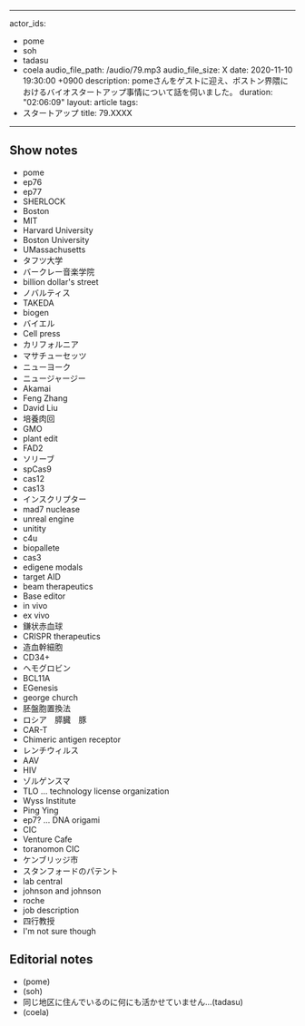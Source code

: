 
---
actor_ids:
  - pome
  - soh
  - tadasu
  - coela
audio_file_path: /audio/79.mp3
audio_file_size: X
date: 2020-11-10 19:30:00 +0900
description: pomeさんをゲストに迎え、ボストン界隈におけるバイオスタートアップ事情について話を伺いました。
duration: "02:06:09"
layout: article
tags:
  - スタートアップ
title: 79.XXXX
---

## Show notes
- pome
- ep76
- ep77
- SHERLOCK
- Boston
- MIT
- Harvard University
- Boston University
- UMassachusetts
- タフツ大学
- バークレー音楽学院
- billion dollar's street
- ノバルティス
- TAKEDA
- biogen
- バイエル
- Cell press
- カリフォルニア
- マサチューセッツ
- ニューヨーク
- ニュージャージー
- Akamai
- Feng Zhang
- David Liu
- 培養肉回
- GMO
- plant edit
- FAD2
- ソリーブ
- spCas9
- cas12
- cas13
- インスクリプター
- mad7 nuclease
- unreal engine
- unitity
- c4u
- biopallete
- cas3
- edigene modals
- target AID
- beam therapeutics
- Base editor
- in vivo
- ex vivo
- 鎌状赤血球
- CRISPR therapeutics
- 造血幹細胞
- CD34+
- ヘモグロビン
- BCL11A
- EGenesis
- george church
- 胚盤胞置換法
- ロシア　膵臓　豚
- CAR-T
- Chimeric antigen receptor 
- レンチウィルス
- AAV
- HIV
- ゾルゲンスマ
- TLO ... technology license organization
- Wyss Institute
- Ping Ying
- ep7? ... DNA origami
- CIC
- Venture Cafe 
- toranomon CIC
- ケンブリッジ市
- スタンフォードのパテント
- lab central
- johnson and johnson
- roche
- job description
- 四行教授
- I'm not sure though

## Editorial notes
- (pome)
- (soh)
- 同じ地区に住んでいるのに何にも活かせていません...(tadasu)
- (coela)
